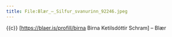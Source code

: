 ```yaml
---
title: File:Blær_–_Silfur_svanurinn_92246.jpeg
---
```


{{c}} [https://blaer.is/profill/birna Birna Ketilsdóttir Schram] – Blær
